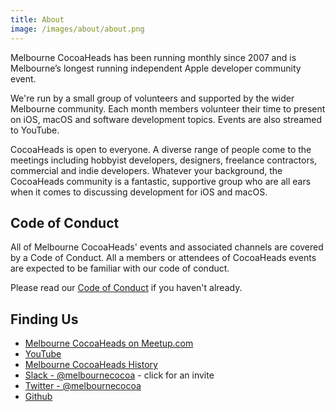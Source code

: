 ```yaml
---
title: About
image: /images/about/about.png
---
```


Melbourne CocoaHeads has been running monthly since 2007 and is Melbourne’s longest running independent Apple developer community event.

We're run by a small group of volunteers and supported by the wider Melbourne community. Each month members volunteer their time to present on iOS, macOS and software development topics. Events are also streamed to YouTube.

CocoaHeads is open to everyone. A diverse range of people come to the meetings including hobbyist developers, designers, freelance contractors, commercial and indie developers. Whatever your background, the CocoaHeads community is a fantastic, supportive group who are all ears when it comes to discussing development for iOS and macOS.

## Code of Conduct

All of Melbourne CocoaHeads' events and associated channels are covered by a Code of Conduct. All a members or attendees of CocoaHeads events are expected to be familiar with our code of conduct.

Please read our [Code of Conduct](/code-of-conduct) if you haven't already.

## Finding Us

* [Melbourne CocoaHeads on Meetup.com](https://www.meetup.com/Melbourne-CocoaHeads)
* [YouTube](http://www.youtube.com/channel/UCpTDVzUkk9ieAyVyUi28bWw)
* [Melbourne CocoaHeads History](https://github.com/melbournecocoa/MelbourneCocoaheadsHistory)
* [Slack - @melbournecocoa](https://slack.melbournecocoaheads.com/) - click for an invite
* [Twitter - @melbournecocoa](https://www.twitter.com/melbournecocoa)
* [Github](https://github.com/melbournecocoa)